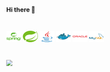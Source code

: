 ### Hi there 👋

<!--
**Rodsafreitas/rodsafreitas** is a ✨ _special_ ✨ repository because its `README.md` (this file) appears on your GitHub profile.

Here are some ideas to get you started:

- 🔭 I’m currently working on ...
- 🌱 I’m currently learning ...
- 👯 I’m looking to collaborate on ...
- 🤔 I’m looking for help with ...
- 💬 Ask me about ...
- 📫 How to reach me: ...
- 😄 Pronouns: ...
- ⚡ Fun fact: ...
-->
 
## 
<div style="display: inline_block"><br>


<img align="center" alt="Spring-framework" height="30" width="40" src="https://raw.githubusercontent.com/devicons/devicon/master/icons/spring/spring-original-wordmark.svg">
<img align="center" alt="Spring-Boot" height="30" width="40" src="https://raw.githubusercontent.com/devicons/devicon/master/icons/spring/spring-original.svg">
<img align="center" alt="JAVA" height="30" width="40" src="https://raw.githubusercontent.com/devicons/devicon/master/icons/java/java-original.svg">
<img align="center" alt="Docker" height="30" width="40" src="https://raw.githubusercontent.com/devicons/devicon/master/icons/docker/docker-original.svg">
<img align="center" alt="Oracle" height="30" width="40" src="https://raw.githubusercontent.com/devicons/devicon/master/icons/oracle/oracle-original.svg">  
<img align="center" alt="Mysql" height="30" width="40" src="https://raw.githubusercontent.com/devicons/devicon/master/icons/mysql/mysql-original-wordmark.svg">
</div>
<br>

##
  <img height="180em" src="https://github-readme-stats.vercel.app/api/top-langs/?username=rodsafreitas&layout=compact&langs_count=16&theme=dracula"/>
